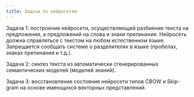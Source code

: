 ```yaml
---
title: Задачи по нейросетям
---
```

Задача 1: построение нейросети, осуществляющей разбиение текста на предложения, а предложений на слова и знаки препинания. Нейросеть должна справляться с текстом на любом естественном языке. Запрещается сообщать системе о разделителях в языке (пробелах, знаках препинания  и т.д.).

Задача 2: синтез текста из автоматически сгенерированных семантических моделей (моделей знаний).

Задача 3: восстановление состояния нейросети типов CBOW и Skip-gram на основе имеющихся векторных представлений.
